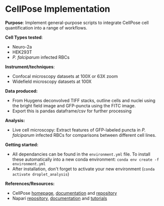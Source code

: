 # CellPose Implementation

**Purpose**: 
Implement general-purpose scripts to integrate CellPose cell quantification into a range of workflows.

**Cell Types tested**: 
- Neuro-2a 
- HEK293T
- *P. falciparum* infected RBCs

**Instrument/techniques**:
- Confocal microscopy datasets at 100X or 63X zoom
- Widefield microscopy datasets at 100X

**Data produced:** 
- From Huygens deconvolved TIFF stacks, outline cells and nuclei using the bright field image and GFP-puncta using the FITC image.
- Export this is pandas dataframe/csv for further processing

**Analysis:** 
- Live cell microscopy: Extract features of GFP-labeled puncta in *P. falciparum* infected RBCs for comparisons between different cell lines.

**Getting started:**
- All dependancies can be found in the ```environment.yml``` file. To install these automatically into a new conda environment:
```conda env create -f environment.yml```
- After installation, don't forget to activate your new environment (```conda activate droplet_analysis```)

**References/Resources:** 
- CellPose [homepage](http://www.cellpose.org/), [documentation](https://cellpose.readthedocs.io/en/latest/) and [repository](https://github.com/MouseLand/cellpose)
- Napari [repository](https://github.com/napari/napari), [documentation](https://napari.org/docs/) and [tutorials](https://napari.org/tutorials/)

